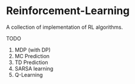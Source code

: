 # Reinforcement-Learning
A collection of implementation of RL algorithms.

TODO
1. MDP (with DP)
2. MC Prediction
3. TD Prediction
4. SARSA learning
5. Q-Learning
